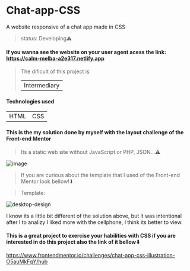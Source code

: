 # Chat-app-CSS
A website responsive of a chat app made in CSS

> status: Developing⚠️
#### If you wanna see the website on your user agent acess the link: https://calm-melba-a2e317.netlify.app

> The dificult of this project is <table><tr><td>Intermediary</td></tr></table>

#### Technologies used
<table>
<tr>
  <td>HTML</td>
  <td>CSS</td>
</tr>
</table>

#### This is the my solution done by myself with the layout challenge of the Front-end Mentor
> Its a static web site without JavaScript or PHP, JSON...⚠️

![image](https://user-images.githubusercontent.com/105549520/224572196-2e9f8076-becc-484b-8490-6a618a5c7521.png)

> If you are curious about the template that I used of the Front-end Mentor look bellow!⬇


> Template:

![desktop-design](https://user-images.githubusercontent.com/105549520/224570687-f7cb6630-80e2-4009-9fdd-a289ddca0bd0.jpg)

I know its a little bit different of the solution above, but it was intentional after I to analizy I liked more with the cellphone, I think its better to view.

#### This is a great project to exercise your habilities with CSS if you are interested in do this project also the link of it bellow⬇
https://www.frontendmentor.io/challenges/chat-app-css-illustration-O5auMkFqY/hub
